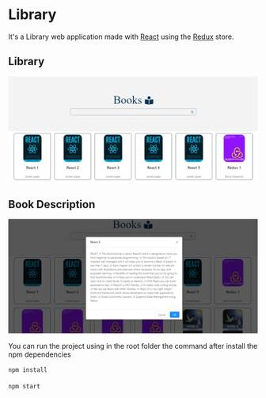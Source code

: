 # Library
It's a Library web application made with [React](https://github.com/facebook/react) using the [Redux](https://github.com/reactjs/redux) store.

## Library
![Library](/Library.jpg)

## Book Description
![Book Description](/BookDescription.jpg)

You can run the project using in the root folder the command after install the npm dependencies
```javascript
npm install

npm start
```
